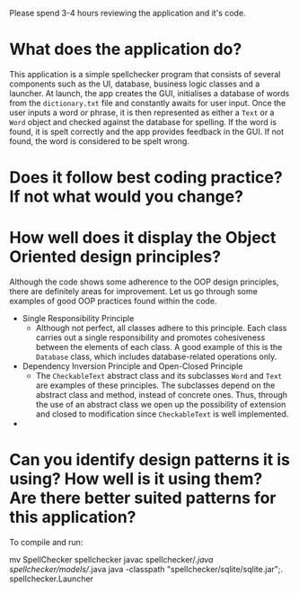 Please spend 3-4 hours reviewing the application and it's code.

# What does the application do?
This application is a simple spellchecker program that consists of several components such as the UI, database, business logic classes and a launcher. At launch, the app creates the GUI, initialises a database of words from the `dictionary.txt` file and constantly awaits for user input. Once the user inputs a word or phrase, it is then represented as either a `Text` or a `Word` object and checked against the database for spelling. If the word is found, it is spelt correctly and the app provides feedback in the GUI. If not found, the word is considered to be spelt wrong.
# Does it follow best coding practice? If not what would you change?
# How well does it display the Object Oriented design principles?
Although the code shows some adherence to the OOP design principles, there are definitely areas for improvement. Let us go through some examples of good OOP practices found within the code.

- Single Responsibility Principle
    - Although not perfect, all classes adhere to this principle. Each class carries out a single responsibility and promotes cohesiveness between the elements of each class. A good example of this is the `Database` class, which includes database-related operations only.
- Dependency Inversion Principle and Open-Closed Principle
    - The `CheckableText` abstract class and its subclasses `Word` and `Text` are examples of these principles. The subclasses depend on the abstract class and method, instead of concrete ones. Thus, through the use of an abstract class we open up the possibility of extension and closed to modification since `CheckableText` is well implemented.
- 
# Can you identify design patterns it is using? How well is it using them? Are there better suited patterns for this application?

To compile and run:

mv SpellChecker spellchecker
javac spellchecker/*.java spellchecker/models/*.java
java -classpath "spellchecker/sqlite/sqlite.jar";. spellchecker.Launcher
